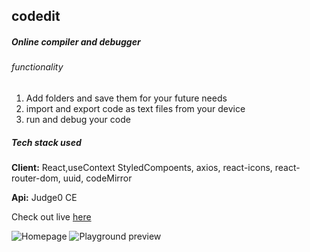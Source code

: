## codedit 
##### Online compiler and debugger

###### functionality
1) Add folders and save them for your future needs 
2) import and export code as text files from your device
3) run and debug your code

##### Tech stack used 
**Client:** React,useContext StyledCompoents, axios, react-icons, react-router-dom, uuid, codeMirror

**Api:**  Judge0 CE

Check out live [here](https://codedit-online-compiler.netlify.app/)

![Homepage](https://i.ibb.co/FgSS2jn/codeedit.png)
![Playground preview](https://i.ibb.co/JqBMG4n/codeedit1.png)